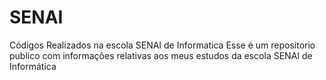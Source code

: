 # SENAI
Códigos Realizados na escola SENAI de Informatica
Esse é um repositorio publico com informações relativas aos meus estudos da escola SENAI de Informática 
